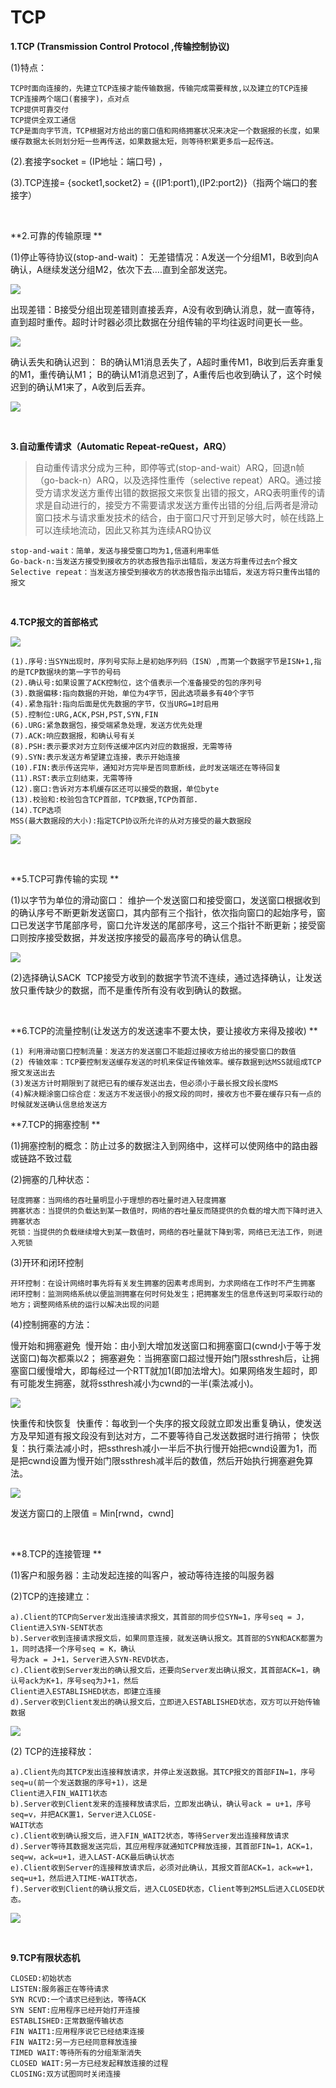 # TCP

**1.TCP (Transmission Control Protocol ,传输控制协议)**

(1)特点：

```
TCP时面向连接的，先建立TCP连接才能传输数据，传输完成需要释放,以及建立的TCP连接
TCP连接两个端口(套接字)，点对点
TCP提供可靠交付
TCP提供全双工通信
TCP是面向字节流，TCP根据对方给出的窗口值和网络拥塞状况来决定一个数据报的长度，如果缓存数据太长则划分短一些再传送，如果数据太短，则等待积累更多后一起传送。
```

(2).套接字socket = (IP地址：端口号) ， 

(3).TCP连接= {socket1,socket2} = {(IP1:port1),(IP2:port2)}（指两个端口的套接字）

<br>

**2.可靠的传输原理 **

(1)停止等待协议(stop-and-wait)：
无差错情况：A发送一个分组M1，B收到向A确认，A继续发送分组M2，依次下去….直到全部发送完。

![](../images/90.png)

出现差错：B接受分组出现差错则直接丢弃，A没有收到确认消息，就一直等待，直到超时重传。超时计时器必须比数据在分组传输的平均往返时间更长一些。

![](../images/91.png)

确认丢失和确认迟到：
B的确认M1消息丢失了，A超时重传M1，B收到后丢弃重复的M1，重传确认M1；
B的确认M1消息迟到了，A重传后也收到确认了，这个时候迟到的确认M1来了，A收到后丢弃。

![](../images/92.png)

<br>

**3.自动重传请求（Automatic Repeat-reQuest，ARQ）**

>自动重传请求分成为三种，即停等式(stop-and-wait）ARQ，回退n帧（go-back-n）ARQ，以及选择性重传（selective repeat）ARQ。通过接受方请求发送方重传出错的数据报文来恢复出错的报文，ARQ表明重传的请求是自动进行的，接受方不需要请求发送方重传出错的分组,后两者是滑动窗口技术与请求重发技术的结合，由于窗口尺寸开到足够大时，帧在线路上可以连续地流动，因此又称其为连续ARQ协议


```
stop-and-wait：简单，发送与接受窗口均为1,信道利用率低	
Go-back-n:当发送方接受到接收方的状态报告指示出错后，发送方将重传过去n个报文
Selective repeat：当发送方接受到接收方的状态报告指示出错后，发送方将只重传出错的报文
```

<br>

**4.TCP报文的首部格式**

![](../images/93.png)

```
(1).序号:当SYN出现时，序列号实际上是初始序列码（ISN）,而第一个数据字节是ISN+1,指的是TCP数据块的第一字节的号码
(2).确认号:如果设置了ACK控制位，这个值表示一个准备接受的包的序列号
(3).数据偏移:指向数据的开始，单位为4字节，因此选项最多有40个字节
(4).紧急指针:指向后面是优先数据的字节，仅当URG=1时启用
(5).控制位:URG,ACK,PSH,PST,SYN,FIN
(6).URG:紧急数据包，接受端紧急处理，发送方优先处理
(7).ACK:响应数据报，和确认号有关
(8).PSH:表示要求对方立刻传送缓冲区内对应的数据报，无需等待
(9).SYN:表示发送方希望建立连接，表示开始连接
(10).FIN:表示传送完毕，通知对方完毕是否同意断线，此时发送端还在等待回复
(11).RST:表示立刻结束，无需等待
(12).窗口:告诉对方本机缓存区还可以接受的数据，单位byte
(13).校验和:校验包含TCP首部，TCP数据,TCP伪首部.
(14).TCP选项
MSS(最大数据段的大小):指定TCP协议所允许的从对方接受的最大数据段
```

![](../images/94.png)

<br>

**5.TCP可靠传输的实现 **

(1)以字节为单位的滑动窗口：
维护一个发送窗口和接受窗口，发送窗口根据收到的确认序号不断更新发送窗口，其内部有三个指针，依次指向窗口的起始序号，窗口已发送字节尾部序号，窗口允许发送的尾部序号，这三个指针不断更新；接受窗口则按序接受数据，并发送按序接受的最高序号的确认信息。

![](../images/95.png)

(2)选择确认SACK 
TCP接受方收到的数据字节流不连续，通过选择确认，让发送放只重传缺少的数据，而不是重传所有没有收到确认的数据。 

<br>

**6.TCP的流量控制(让发送方的发送速率不要太快，要让接收方来得及接收) **

```
(1) 利用滑动窗口控制流量：发送方的发送窗口不能超过接收方给出的接受窗口的数值 
(2) 传输效率：TCP要控制发送缓存发送的时机来保证传输效率。缓存数据到达MSS就组成TCP报文发送出去
(3)发送方计时期限到了就把已有的缓存发送出去，但必须小于最长报文段长度MS
(4)解决糊涂窗口综合症：发送方不发送很小的报文段的同时，接收方也不要在缓存只有一点的时候就发送确认信息给发送方
```

**7.TCP的拥塞控制 **

(1)拥塞控制的概念：防止过多的数据注入到网络中，这样可以使网络中的路由器或链路不致过载 

(2)拥塞的几种状态：

```
轻度拥塞：当网络的吞吐量明显小于理想的吞吐量时进入轻度拥塞
拥塞状态：当提供的负载达到某一数值时，网络的吞吐量反而随提供的负载的增大而下降时进入拥塞状态
死锁：当提供的负载继续增大到某一数值时，网络的吞吐量就下降到零，网络已无法工作，则进入死锁
```

(3)开环和闭环控制

```
开环控制：在设计网络时事先将有关发生拥塞的因素考虑周到，力求网络在工作时不产生拥塞
闭环控制：监测网络系统以便监测拥塞在何时何处发生；把拥塞发生的信息传送到可采取行动的地方；调整网络系统的运行以解决出现的问题
```

(4)控制拥塞的方法：

慢开始和拥塞避免 
慢开始：由小到大增加发送窗口和拥塞窗口(cwnd小于等于发送窗口)每次都乘以2；
拥塞避免：当拥塞窗口超过慢开始门限ssthresh后，让拥塞窗口缓慢增大，即每经过一个RTT就加1(即加法增大)。如果网络发生超时，即有可能发生拥塞，就将ssthresh减小为cwnd的一半(乘法减小)。

![](../images/96.png)

快重传和快恢复 
快重传：每收到一个失序的报文段就立即发出重复确认，使发送方及早知道有报文段没有到达对方，二不要等待自己发送数据时进行捎带；
快恢复：执行乘法减小时，把ssthresh减小一半后不执行慢开始把cwnd设置为1，而是把cwnd设置为慢开始门限ssthresh减半后的数值，然后开始执行拥塞避免算法。

![](../images/97.png)

发送方窗口的上限值 = Min[rwnd，cwnd] 

<br>

**8.TCP的连接管理 **

(1)客户和服务器：主动发起连接的叫客户，被动等待连接的叫服务器 

(2)TCP的连接建立：

```
a).Client的TCP向Server发出连接请求报文，其首部的同步位SYN=1，序号seq = J，Client进入SYN-SENT状态
b).Server收到连接请求报文后，如果同意连接，就发送确认报文。其首部的SYN和ACK都置为1，同时选择一个序号seq = K，确认
号为ack = J+1，Server进入SYN-REVD状态，
c).Client收到Server发出的确认报文后，还要向Server发出确认报文，其首部ACK=1，确认号ack为K+1，序号seq为J+1，然后
Client进入ESTABLISHED状态，即建立连接
d).Server收到Client发出的确认报文后，立即进入ESTABLISHED状态，双方可以开始传输数据
```
![](../images/98.png)

(2) TCP的连接释放：

```
a).Client先向其TCP发出连接释放请求，并停止发送数据。其TCP报文的首部FIN=1，序号seq=u(前一个发送数据的序号+1)，这是
Client进入FIN_WAIT1状态
b).Server收到Client发来的连接释放请求后，立即发出确认，确认号ack = u+1，序号seq=v，并把ACK置1，Server进入CLOSE-
WAIT状态
c).Client收到确认报文后，进入FIN_WAIT2状态，等待Server发出连接释放请求
d).Server等待其数据发送完后，其应用程序就通知TCP释放连接，其首部FIN=1，ACK=1，seq=w，ack=u+1，进入LAST-ACK最后确认状态
e).Client收到Server的连接释放请求后，必须对此确认，其报文首部ACK=1，ack=w+1，seq=u+1，然后进入TIME-WAIT状态，
f).Server收到Client的确认报文后，进入CLOSED状态，Client等到2MSL后进入CLOSED状态。
```

![](../images/99.png)

<br>

**9.TCP有限状态机**

```
CLOSED:初始状态
LISTEN:服务器正在等待请求
SYN RCVD:一个请求已经到达，等待ACK
SYN SENT:应用程序已经开始打开连接
ESTABLISHED:正常数据传输状态
FIN WAIT1:应用程序说它已经结束连接
FIN WAIT2:另一方已经同意释放连接
TIMED WAIT:等待所有的分组渐渐消失
CLOSED WAIT:另一方已经发起释放连接的过程
CLOSING:双方试图同时关闭连接
```